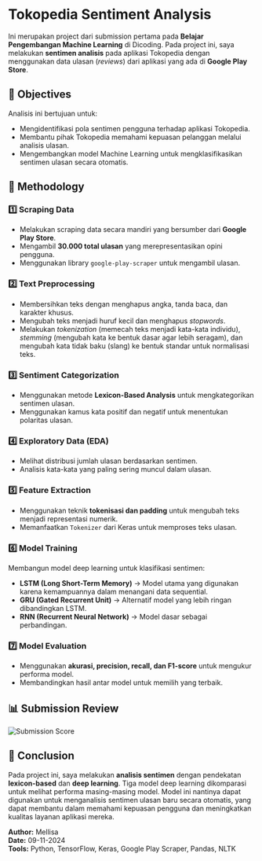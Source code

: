 # Tokopedia Sentiment Analysis

Ini merupakan project dari submission pertama pada **Belajar Pengembangan Machine Learning** di Dicoding. Pada project ini, saya melakukan **sentimen analisis** pada aplikasi Tokopedia dengan menggunakan data ulasan (*reviews*) dari aplikasi yang ada di **Google Play Store**.

## 📌 Objectives
Analisis ini bertujuan untuk:
- Mengidentifikasi pola sentimen pengguna terhadap aplikasi Tokopedia.
- Membantu pihak Tokopedia memahami kepuasan pelanggan melalui analisis ulasan.
- Mengembangkan model Machine Learning untuk mengklasifikasikan sentimen ulasan secara otomatis.


## 📑 Methodology

### 1️⃣ Scraping Data
- Melakukan scraping data secara mandiri yang bersumber dari **Google Play Store**.
- Mengambil **30.000 total ulasan** yang merepresentasikan opini pengguna.
- Menggunakan library `google-play-scraper` untuk mengambil ulasan.

### 2️⃣ Text Preprocessing
- Membersihkan teks dengan menghapus angka, tanda baca, dan karakter khusus.
- Mengubah teks menjadi huruf kecil dan menghapus *stopwords*.
- Melakukan *tokenization* (memecah teks menjadi kata-kata individu), *stemming* (mengubah kata ke bentuk dasar agar lebih seragam), dan mengubah kata tidak baku (slang) ke bentuk standar untuk normalisasi teks.

### 3️⃣ Sentiment Categorization
- Menggunakan metode **Lexicon-Based Analysis** untuk mengkategorikan sentimen ulasan.
- Menggunakan kamus kata positif dan negatif untuk menentukan polaritas ulasan.

### 4️⃣ Exploratory Data (EDA)
- Melihat distribusi jumlah ulasan berdasarkan sentimen.
- Analisis kata-kata yang paling sering muncul dalam ulasan.

### 5️⃣ Feature Extraction
- Menggunakan teknik **tokenisasi dan padding** untuk mengubah teks menjadi representasi numerik.
- Memanfaatkan `Tokenizer` dari Keras untuk memproses teks ulasan.

### 6️⃣ Model Training
Membangun model deep learning untuk klasifikasi sentimen:
- **LSTM (Long Short-Term Memory)** → Model utama yang digunakan karena kemampuannya dalam menangani data sequential.
- **GRU (Gated Recurrent Unit)** → Alternatif model yang lebih ringan dibandingkan LSTM.
- **RNN (Recurrent Neural Network)** → Model dasar sebagai perbandingan.

### 7️⃣ Model Evaluation
- Menggunakan **akurasi, precision, recall, dan F1-score** untuk mengukur performa model.
- Membandingkan hasil antar model untuk memilih yang terbaik.


## 📊 Submission Review

![Submission Score]([https://github.com/user-attachments/assets/4e13c229-3d5e-4880-bd73-a15ce7c789a3])

## 📌 Conclusion
Pada project ini, saya melakukan **analisis sentimen** dengan pendekatan **lexicon-based** dan **deep learning**. Tiga model deep learning dikomparasi untuk melihat performa masing-masing model. Model ini nantinya dapat digunakan untuk menganalisis sentimen ulasan baru secara otomatis, yang dapat membantu dalam memahami kepuasan pengguna dan meningkatkan kualitas layanan aplikasi mereka.



**Author:** Mellisa  
**Date:** 09-11-2024  
**Tools:** Python, TensorFlow, Keras, Google Play Scraper, Pandas, NLTK

